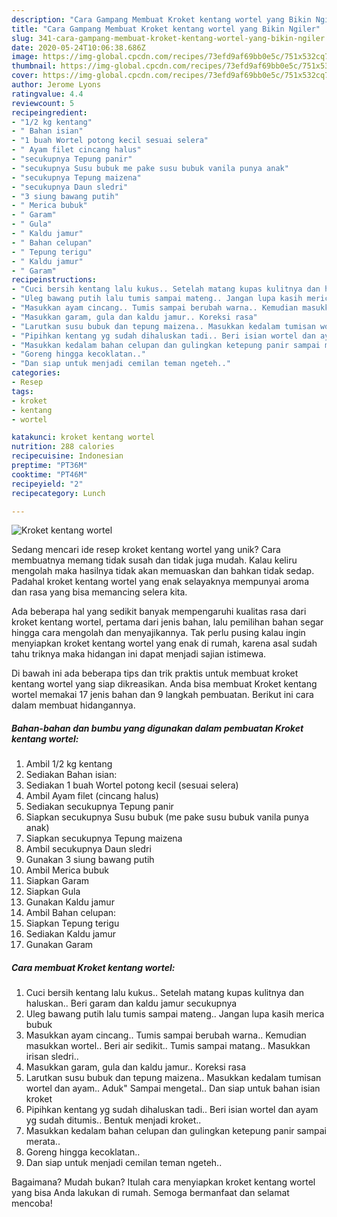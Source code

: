 ```yaml
---
description: "Cara Gampang Membuat Kroket kentang wortel yang Bikin Ngiler"
title: "Cara Gampang Membuat Kroket kentang wortel yang Bikin Ngiler"
slug: 341-cara-gampang-membuat-kroket-kentang-wortel-yang-bikin-ngiler
date: 2020-05-24T10:06:38.686Z
image: https://img-global.cpcdn.com/recipes/73efd9af69bb0e5c/751x532cq70/kroket-kentang-wortel-foto-resep-utama.jpg
thumbnail: https://img-global.cpcdn.com/recipes/73efd9af69bb0e5c/751x532cq70/kroket-kentang-wortel-foto-resep-utama.jpg
cover: https://img-global.cpcdn.com/recipes/73efd9af69bb0e5c/751x532cq70/kroket-kentang-wortel-foto-resep-utama.jpg
author: Jerome Lyons
ratingvalue: 4.4
reviewcount: 5
recipeingredient:
- "1/2 kg kentang"
- " Bahan isian"
- "1 buah Wortel potong kecil sesuai selera"
- " Ayam filet cincang halus"
- "secukupnya Tepung panir"
- "secukupnya Susu bubuk me pake susu bubuk vanila punya anak"
- "secukupnya Tepung maizena"
- "secukupnya Daun sledri"
- "3 siung bawang putih"
- " Merica bubuk"
- " Garam"
- " Gula"
- " Kaldu jamur"
- " Bahan celupan"
- " Tepung terigu"
- " Kaldu jamur"
- " Garam"
recipeinstructions:
- "Cuci bersih kentang lalu kukus.. Setelah matang kupas kulitnya dan haluskan.. Beri garam dan kaldu jamur secukupnya"
- "Uleg bawang putih lalu tumis sampai mateng.. Jangan lupa kasih merica bubuk"
- "Masukkan ayam cincang.. Tumis sampai berubah warna.. Kemudian masukkan wortel.. Beri air sedikit.. Tumis sampai matang.. Masukkan irisan sledri.."
- "Masukkan garam, gula dan kaldu jamur.. Koreksi rasa"
- "Larutkan susu bubuk dan tepung maizena.. Masukkan kedalam tumisan wortel dan ayam.. Aduk&#34; Sampai mengetal.. Dan siap untuk bahan isian kroket"
- "Pipihkan kentang yg sudah dihaluskan tadi.. Beri isian wortel dan ayam yg sudah ditumis.. Bentuk menjadi kroket.."
- "Masukkan kedalam bahan celupan dan gulingkan ketepung panir sampai merata.."
- "Goreng hingga kecoklatan.."
- "Dan siap untuk menjadi cemilan teman ngeteh.."
categories:
- Resep
tags:
- kroket
- kentang
- wortel

katakunci: kroket kentang wortel 
nutrition: 288 calories
recipecuisine: Indonesian
preptime: "PT36M"
cooktime: "PT46M"
recipeyield: "2"
recipecategory: Lunch

---
```



![Kroket kentang wortel](https://img-global.cpcdn.com/recipes/73efd9af69bb0e5c/751x532cq70/kroket-kentang-wortel-foto-resep-utama.jpg)

Sedang mencari ide resep kroket kentang wortel yang unik? Cara membuatnya memang tidak susah dan tidak juga mudah. Kalau keliru mengolah maka hasilnya tidak akan memuaskan dan bahkan tidak sedap. Padahal kroket kentang wortel yang enak selayaknya mempunyai aroma dan rasa yang bisa memancing selera kita.



Ada beberapa hal yang sedikit banyak mempengaruhi kualitas rasa dari kroket kentang wortel, pertama dari jenis bahan, lalu pemilihan bahan segar hingga cara mengolah dan menyajikannya. Tak perlu pusing kalau ingin menyiapkan kroket kentang wortel yang enak di rumah, karena asal sudah tahu triknya maka hidangan ini dapat menjadi sajian istimewa.


Di bawah ini ada beberapa tips dan trik praktis untuk membuat kroket kentang wortel yang siap dikreasikan. Anda bisa membuat Kroket kentang wortel memakai 17 jenis bahan dan 9 langkah pembuatan. Berikut ini cara dalam membuat hidangannya.

<!--inarticleads1-->

##### Bahan-bahan dan bumbu yang digunakan dalam pembuatan Kroket kentang wortel:

1. Ambil 1/2 kg kentang
1. Sediakan  Bahan isian:
1. Sediakan 1 buah Wortel potong kecil (sesuai selera)
1. Ambil  Ayam filet (cincang halus)
1. Sediakan secukupnya Tepung panir
1. Siapkan secukupnya Susu bubuk (me pake susu bubuk vanila punya anak)
1. Siapkan secukupnya Tepung maizena
1. Ambil secukupnya Daun sledri
1. Gunakan 3 siung bawang putih
1. Ambil  Merica bubuk
1. Siapkan  Garam
1. Siapkan  Gula
1. Gunakan  Kaldu jamur
1. Ambil  Bahan celupan:
1. Siapkan  Tepung terigu
1. Sediakan  Kaldu jamur
1. Gunakan  Garam




<!--inarticleads2-->

##### Cara membuat Kroket kentang wortel:

1. Cuci bersih kentang lalu kukus.. Setelah matang kupas kulitnya dan haluskan.. Beri garam dan kaldu jamur secukupnya
1. Uleg bawang putih lalu tumis sampai mateng.. Jangan lupa kasih merica bubuk
1. Masukkan ayam cincang.. Tumis sampai berubah warna.. Kemudian masukkan wortel.. Beri air sedikit.. Tumis sampai matang.. Masukkan irisan sledri..
1. Masukkan garam, gula dan kaldu jamur.. Koreksi rasa
1. Larutkan susu bubuk dan tepung maizena.. Masukkan kedalam tumisan wortel dan ayam.. Aduk&#34; Sampai mengetal.. Dan siap untuk bahan isian kroket
1. Pipihkan kentang yg sudah dihaluskan tadi.. Beri isian wortel dan ayam yg sudah ditumis.. Bentuk menjadi kroket..
1. Masukkan kedalam bahan celupan dan gulingkan ketepung panir sampai merata..
1. Goreng hingga kecoklatan..
1. Dan siap untuk menjadi cemilan teman ngeteh..




Bagaimana? Mudah bukan? Itulah cara menyiapkan kroket kentang wortel yang bisa Anda lakukan di rumah. Semoga bermanfaat dan selamat mencoba!
